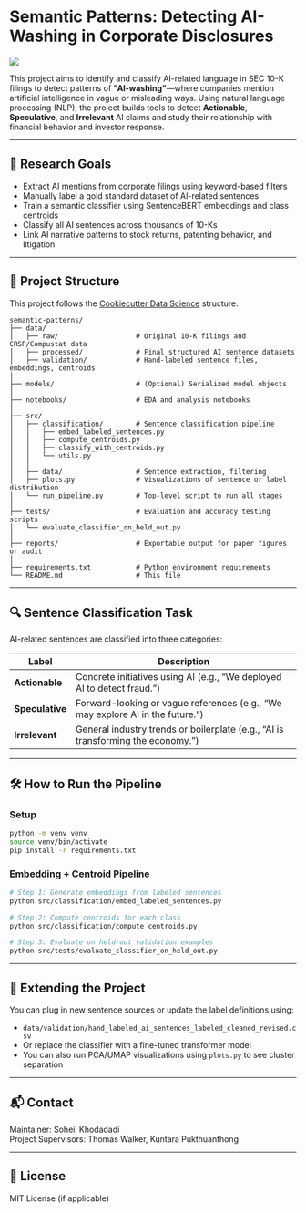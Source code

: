 # Semantic Patterns: Detecting AI-Washing in Corporate Disclosures

<a target="_blank" href="https://cookiecutter-data-science.drivendata.org/">
    <img src="https://img.shields.io/badge/CCDS-Project%20template-328F97?logo=cookiecutter" />
</a>

This project aims to identify and classify AI-related language in SEC 10-K filings to detect patterns of **"AI-washing"**—where companies mention artificial intelligence in vague or misleading ways. Using natural language processing (NLP), the project builds tools to detect **Actionable**, **Speculative**, and **Irrelevant** AI claims and study their relationship with financial behavior and investor response.

---

## 🧠 Research Goals

- Extract AI mentions from corporate filings using keyword-based filters
- Manually label a gold standard dataset of AI-related sentences
- Train a semantic classifier using SentenceBERT embeddings and class centroids
- Classify all AI sentences across thousands of 10-Ks
- Link AI narrative patterns to stock returns, patenting behavior, and litigation

---

## 📁 Project Structure

This project follows the [Cookiecutter Data Science](https://drivendata.github.io/cookiecutter-data-science/) structure.

```
semantic-patterns/
├── data/
│   ├── raw/                   # Original 10-K filings and CRSP/Compustat data
│   ├── processed/             # Final structured AI sentence datasets
│   ├── validation/            # Hand-labeled sentence files, embeddings, centroids
│
├── models/                    # (Optional) Serialized model objects
│
├── notebooks/                 # EDA and analysis notebooks
│
├── src/
│   ├── classification/        # Sentence classification pipeline
│   │   ├── embed_labeled_sentences.py
│   │   ├── compute_centroids.py
│   │   ├── classify_with_centroids.py
│   │   └── utils.py
│   │
│   ├── data/                  # Sentence extraction, filtering
│   ├── plots.py               # Visualizations of sentence or label distribution
│   └── run_pipeline.py        # Top-level script to run all stages
│
├── tests/                     # Evaluation and accuracy testing scripts
│   └── evaluate_classifier_on_held_out.py
│
├── reports/                   # Exportable output for paper figures or audit
│
├── requirements.txt           # Python environment requirements
└── README.md                  # This file
```

---

## 🔍 Sentence Classification Task

AI-related sentences are classified into three categories:

| Label        | Description |
|--------------|-------------|
| **Actionable** | Concrete initiatives using AI (e.g., “We deployed AI to detect fraud.”) |
| **Speculative** | Forward-looking or vague references (e.g., “We may explore AI in the future.”) |
| **Irrelevant** | General industry trends or boilerplate (e.g., “AI is transforming the economy.”) |

---

## 🛠️ How to Run the Pipeline

### Setup

```bash
python -m venv venv
source venv/bin/activate
pip install -r requirements.txt
```

### Embedding + Centroid Pipeline

```bash
# Step 1: Generate embeddings from labeled sentences
python src/classification/embed_labeled_sentences.py

# Step 2: Compute centroids for each class
python src/classification/compute_centroids.py

# Step 3: Evaluate on held-out validation examples
python src/tests/evaluate_classifier_on_held_out.py
```

---

## 🧩 Extending the Project

You can plug in new sentence sources or update the label definitions using:

- `data/validation/hand_labeled_ai_sentences_labeled_cleaned_revised.csv`
- Or replace the classifier with a fine-tuned transformer model
- You can also run PCA/UMAP visualizations using `plots.py` to see cluster separation

---

## 📬 Contact

Maintainer: Soheil Khodadadi  
Project Supervisors: Thomas Walker, Kuntara Pukthuanthong

---

## 📄 License

MIT License (if applicable)
